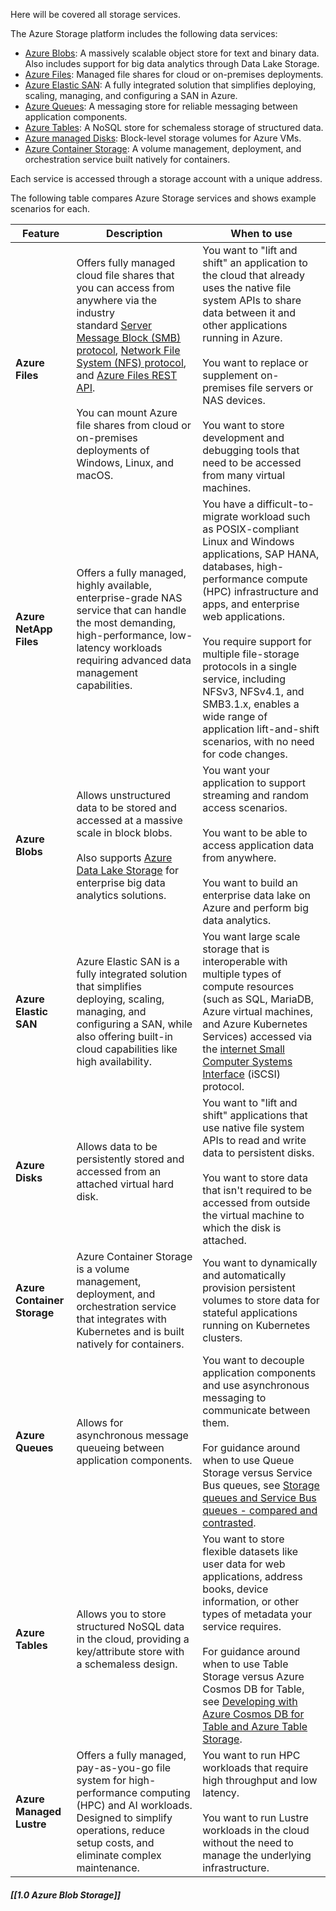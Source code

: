 
Here will be covered all storage services.

The Azure Storage platform includes the following data services:

- [Azure Blobs](https://learn.microsoft.com/en-us/azure/storage/blobs/storage-blobs-introduction): A massively scalable object store for text and binary data. Also includes support for big data analytics through Data Lake Storage.
- [Azure Files](https://learn.microsoft.com/en-us/azure/storage/files/storage-files-introduction): Managed file shares for cloud or on-premises deployments.
- [Azure Elastic SAN](https://learn.microsoft.com/en-us/azure/storage/elastic-san/elastic-san-introduction): A fully integrated solution that simplifies deploying, scaling, managing, and configuring a SAN in Azure.
- [Azure Queues](https://learn.microsoft.com/en-us/azure/storage/queues/storage-queues-introduction): A messaging store for reliable messaging between application components.
- [Azure Tables](https://learn.microsoft.com/en-us/azure/storage/tables/table-storage-overview): A NoSQL store for schemaless storage of structured data.
- [Azure managed Disks](https://learn.microsoft.com/en-us/azure/virtual-machines/managed-disks-overview): Block-level storage volumes for Azure VMs.
- [Azure Container Storage](https://learn.microsoft.com/en-us/azure/storage/container-storage/container-storage-introduction): A volume management, deployment, and orchestration service built natively for containers.

Each service is accessed through a storage account with a unique address.

The following table compares Azure Storage services and shows example scenarios for each.

| Feature                     | Description                                                                                                                                                                                                                                                                                                                                                                                                                                                                                                                                                               | When to use                                                                                                                                                                                                                                                                                                                                                                                                                                 |
| --------------------------- | ------------------------------------------------------------------------------------------------------------------------------------------------------------------------------------------------------------------------------------------------------------------------------------------------------------------------------------------------------------------------------------------------------------------------------------------------------------------------------------------------------------------------------------------------------------------------- | ------------------------------------------------------------------------------------------------------------------------------------------------------------------------------------------------------------------------------------------------------------------------------------------------------------------------------------------------------------------------------------------------------------------------------------------- |
| **Azure Files**             | Offers fully managed cloud file shares that you can access from anywhere via the industry standard [Server Message Block (SMB) protocol](https://learn.microsoft.com/en-us/windows/win32/fileio/microsoft-smb-protocol-and-cifs-protocol-overview), [Network File System (NFS) protocol](https://en.wikipedia.org/wiki/Network_File_System), and [Azure Files REST API](https://learn.microsoft.com/en-us/rest/api/storageservices/file-service-rest-api).  <br>  <br>You can mount Azure file shares from cloud or on-premises deployments of Windows, Linux, and macOS. | You want to "lift and shift" an application to the cloud that already uses the native file system APIs to share data between it and other applications running in Azure.  <br>  <br>You want to replace or supplement on-premises file servers or NAS devices.  <br>  <br>You want to store development and debugging tools that need to be accessed from many virtual machines.                                                            |
| **Azure NetApp Files**      | Offers a fully managed, highly available, enterprise-grade NAS service that can handle the most demanding, high-performance, low-latency workloads requiring advanced data management capabilities.                                                                                                                                                                                                                                                                                                                                                                       | You have a difficult-to-migrate workload such as POSIX-compliant Linux and Windows applications, SAP HANA, databases, high-performance compute (HPC) infrastructure and apps, and enterprise web applications.  <br>  <br>You require support for multiple file-storage protocols in a single service, including NFSv3, NFSv4.1, and SMB3.1.x, enables a wide range of application lift-and-shift scenarios, with no need for code changes. |
| **Azure Blobs**             | Allows unstructured data to be stored and accessed at a massive scale in block blobs.  <br>  <br>Also supports [Azure Data Lake Storage](https://learn.microsoft.com/en-us/azure/storage/blobs/data-lake-storage-introduction) for enterprise big data analytics solutions.                                                                                                                                                                                                                                                                                               | You want your application to support streaming and random access scenarios.  <br>  <br>You want to be able to access application data from anywhere.  <br>  <br>You want to build an enterprise data lake on Azure and perform big data analytics.                                                                                                                                                                                          |
| **Azure Elastic SAN**       | Azure Elastic SAN is a fully integrated solution that simplifies deploying, scaling, managing, and configuring a SAN, while also offering built-in cloud capabilities like high availability.                                                                                                                                                                                                                                                                                                                                                                             | You want large scale storage that is interoperable with multiple types of compute resources (such as SQL, MariaDB, Azure virtual machines, and Azure Kubernetes Services) accessed via the [internet Small Computer Systems Interface](https://en.wikipedia.org/wiki/ISCSI) (iSCSI) protocol.                                                                                                                                               |
| **Azure Disks**             | Allows data to be persistently stored and accessed from an attached virtual hard disk.                                                                                                                                                                                                                                                                                                                                                                                                                                                                                    | You want to "lift and shift" applications that use native file system APIs to read and write data to persistent disks.  <br>  <br>You want to store data that isn't required to be accessed from outside the virtual machine to which the disk is attached.                                                                                                                                                                                 |
| **Azure Container Storage** | Azure Container Storage is a volume management, deployment, and orchestration service that integrates with Kubernetes and is built natively for containers.                                                                                                                                                                                                                                                                                                                                                                                                               | You want to dynamically and automatically provision persistent volumes to store data for stateful applications running on Kubernetes clusters.                                                                                                                                                                                                                                                                                              |
| **Azure Queues**            | Allows for asynchronous message queueing between application components.                                                                                                                                                                                                                                                                                                                                                                                                                                                                                                  | You want to decouple application components and use asynchronous messaging to communicate between them.  <br>  <br>For guidance around when to use Queue Storage versus Service Bus queues, see [Storage queues and Service Bus queues - compared and contrasted](https://learn.microsoft.com/en-us/azure/service-bus-messaging/service-bus-azure-and-service-bus-queues-compared-contrasted).                                              |
| **Azure Tables**            | Allows you to store structured NoSQL data in the cloud, providing a key/attribute store with a schemaless design.                                                                                                                                                                                                                                                                                                                                                                                                                                                         | You want to store flexible datasets like user data for web applications, address books, device information, or other types of metadata your service requires.  <br>  <br>For guidance around when to use Table Storage versus Azure Cosmos DB for Table, see [Developing with Azure Cosmos DB for Table and Azure Table Storage](https://learn.microsoft.com/en-us/azure/cosmos-db/table-support).                                          |
| **Azure Managed Lustre**    | Offers a fully managed, pay-as-you-go file system for high-performance computing (HPC) and AI workloads. Designed to simplify operations, reduce setup costs, and eliminate complex maintenance.                                                                                                                                                                                                                                                                                                                                                                          | You want to run HPC workloads that require high throughput and low latency.  <br>  <br>You want to run Lustre workloads in the cloud without the need to manage the underlying infrastructure.                                                                                                                                                                                                                                              |

##### [[1.0 Azure Blob Storage]]